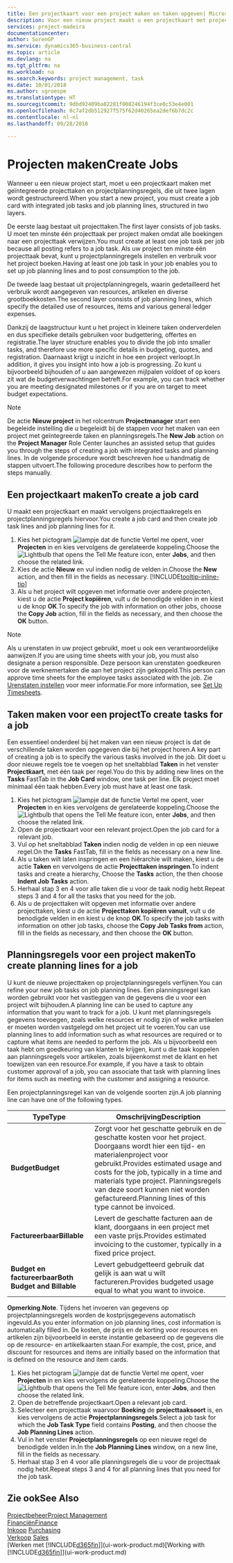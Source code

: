 ```yaml
---
title: Een projectkaart voor een project maken en taken opgeven| Microsoft Docs'
description: Voor een nieuw project maakt u een projectkaart met projecttaken en planningsregels om u te helpen voortgang en budgetten te beheren.
services: project-madeira
documentationcenter: 
author: SorenGP
ms.service: dynamics365-business-central
ms.topic: article
ms.devlang: na
ms.tgt_pltfrm: na
ms.workload: na
ms.search.keywords: project management, task
ms.date: 10/01/2018
ms.author: sgroespe
ms.translationtype: HT
ms.sourcegitcommit: 9dbd92409ba02281f008246194f3ce0c53e4e001
ms.openlocfilehash: 8c7af2db512927f575f62d40265ea2def6b7dc2c
ms.contentlocale: nl-nl
ms.lasthandoff: 09/28/2018

---
```

# <a name="create-jobs"></a><span data-ttu-id="02b5b-103">Projecten maken</span><span class="sxs-lookup"><span data-stu-id="02b5b-103">Create Jobs</span></span>
<span data-ttu-id="02b5b-104">Wanneer u een nieuw project start, moet u een projectkaart maken met geïntegreerde projecttaken en projectplanningsregels, die uit twee lagen wordt gestructureerd.</span><span class="sxs-lookup"><span data-stu-id="02b5b-104">When you start a new project, you must create a job card with integrated job tasks and job planning lines, structured in two layers.</span></span>  

<span data-ttu-id="02b5b-105">De eerste laag bestaat uit projecttaken.</span><span class="sxs-lookup"><span data-stu-id="02b5b-105">The first layer consists of job tasks.</span></span> <span data-ttu-id="02b5b-106">U moet ten minste één projecttaak per project maken omdat alle boekingen naar een projecttaak verwijzen.</span><span class="sxs-lookup"><span data-stu-id="02b5b-106">You must create at least one job task per job because all posting refers to a job task.</span></span> <span data-ttu-id="02b5b-107">Als uw project ten minste één projecttaak bevat, kunt u projectplanningregels instellen en verbruik voor het project boeken.</span><span class="sxs-lookup"><span data-stu-id="02b5b-107">Having at least one job task in your job enables you to set up job planning lines and to post consumption to the job.</span></span>

<span data-ttu-id="02b5b-108">De tweede laag bestaat uit projectplanningregels, waarin gedetailleerd het verbruik wordt aangegeven van resources, artikelen en diverse grootboekkosten.</span><span class="sxs-lookup"><span data-stu-id="02b5b-108">The second layer consists of job planning lines, which specify the detailed use of resources, items and various general ledger expenses.</span></span>

<span data-ttu-id="02b5b-109">Dankzij de laagstructuur kunt u het project in kleinere taken onderverdelen en dus specifieke details gebruiken voor budgettering, offertes en registratie.</span><span class="sxs-lookup"><span data-stu-id="02b5b-109">The layer structure enables you to divide the job into smaller tasks, and therefore use more specific details in budgeting, quotes, and registration.</span></span> <span data-ttu-id="02b5b-110">Daarnaast krijgt u inzicht in hoe een project verloopt.</span><span class="sxs-lookup"><span data-stu-id="02b5b-110">In addition, it gives you insight into how a job is progressing.</span></span> <span data-ttu-id="02b5b-111">Zo kunt u bijvoorbeeld bijhouden of u aan aangewezen mijlpalen voldoet of op koers zit wat de budgetverwachtingen betreft.</span><span class="sxs-lookup"><span data-stu-id="02b5b-111">For example, you can track whether you are meeting designated milestones or if you are on target to meet budget expectations.</span></span>

> [!NOTE]  
>   <span data-ttu-id="02b5b-112">De actie **Nieuw project** in het rolcentrum **Projectmanager** start een begeleide instelling die u begeleidt bij de stappen voor het maken van een project met geïntegreerde taken en planningsregels.</span><span class="sxs-lookup"><span data-stu-id="02b5b-112">The **New Job** action on the **Project Manager** Role Center launches an assisted setup that guides you through the steps of creating a job with integrated tasks and planning lines.</span></span> <span data-ttu-id="02b5b-113">In de volgende procedure wordt beschreven hoe u handmatig de stappen uitvoert.</span><span class="sxs-lookup"><span data-stu-id="02b5b-113">The following procedure describes how to perform the steps manually.</span></span>

## <a name="to-create-a-job-card"></a><span data-ttu-id="02b5b-114">Een projectkaart maken</span><span class="sxs-lookup"><span data-stu-id="02b5b-114">To create a job card</span></span>
<span data-ttu-id="02b5b-115">U maakt een projectkaart en maakt vervolgens projecttaakregels en projectplanningsregels hiervoor.</span><span class="sxs-lookup"><span data-stu-id="02b5b-115">You create a job card and then create job task lines and job planning lines for it.</span></span>

1. <span data-ttu-id="02b5b-116">Kies het pictogram ![lampje dat de functie Vertel me opent](media/ui-search/search_small.png "Vertel me wat u wilt doen"), voer **Projecten** in en kies vervolgens de gerelateerde koppeling.</span><span class="sxs-lookup"><span data-stu-id="02b5b-116">Choose the ![Lightbulb that opens the Tell Me feature](media/ui-search/search_small.png "Tell me what you want to do") icon, enter **Jobs**, and then choose the related link.</span></span>  
2. <span data-ttu-id="02b5b-117">Kies de actie **Nieuw** en vul indien nodig de velden in.</span><span class="sxs-lookup"><span data-stu-id="02b5b-117">Choose the **New** action, and then fill in the fields as necessary.</span></span> [!INCLUDE[tooltip-inline-tip](includes/tooltip-inline-tip_md.md)]
3. <span data-ttu-id="02b5b-118">Als u het project wilt opgeven met informatie over andere projecten, kiest u de actie **Project kopiëren**, vult u de benodigde velden in en kiest u de knop **OK**.</span><span class="sxs-lookup"><span data-stu-id="02b5b-118">To specify the job with information on other jobs, choose the **Copy Job** action, fill in the fields as necessary, and then choose the **OK** button.</span></span>

> [!NOTE]  
>   <span data-ttu-id="02b5b-119">Als u urenstaten in uw project gebruikt, moet u ook een verantwoordelijke aanwijzen.</span><span class="sxs-lookup"><span data-stu-id="02b5b-119">If you are using time sheets with your job, you must also designate a person responsible.</span></span> <span data-ttu-id="02b5b-120">Deze persoon kan urenstaten goedkeuren voor de werknemertaken die aan het project zijn gekoppeld.</span><span class="sxs-lookup"><span data-stu-id="02b5b-120">This person can approve time sheets for the employee tasks associated with the job.</span></span> <span data-ttu-id="02b5b-121">Zie [Urenstaten instellen](projects-how-setup-time-sheets.md) voor meer informatie.</span><span class="sxs-lookup"><span data-stu-id="02b5b-121">For more information, see [Set Up Timesheets](projects-how-setup-time-sheets.md).</span></span>

## <a name="to-create-tasks-for-a-job"></a><span data-ttu-id="02b5b-122">Taken maken voor een project</span><span class="sxs-lookup"><span data-stu-id="02b5b-122">To create tasks for a job</span></span>
<span data-ttu-id="02b5b-123">Een essentieel onderdeel bij het maken van een nieuw project is dat de verschillende taken worden opgegeven die bij het project horen.</span><span class="sxs-lookup"><span data-stu-id="02b5b-123">A key part of creating a job is to specify the various tasks involved in the job.</span></span> <span data-ttu-id="02b5b-124">Dit doet u door nieuwe regels toe te voegen op het sneltabblad **Taken** in het venster **Projectkaart**, met één taak per regel.</span><span class="sxs-lookup"><span data-stu-id="02b5b-124">You do this by adding new lines on the **Tasks** FastTab in the **Job Card** window, one task per line.</span></span> <span data-ttu-id="02b5b-125">Elk project moet minimaal één taak hebben.</span><span class="sxs-lookup"><span data-stu-id="02b5b-125">Every job must have at least one task.</span></span>

1. <span data-ttu-id="02b5b-126">Kies het pictogram ![lampje dat de functie Vertel me opent](media/ui-search/search_small.png "Vertel me wat u wilt doen"), voer **Projecten** in en kies vervolgens de gerelateerde koppeling.</span><span class="sxs-lookup"><span data-stu-id="02b5b-126">Choose the ![Lightbulb that opens the Tell Me feature](media/ui-search/search_small.png "Tell me what you want to do") icon, enter **Jobs**, and then choose the related link.</span></span>
2. <span data-ttu-id="02b5b-127">Open de projectkaart voor een relevant project.</span><span class="sxs-lookup"><span data-stu-id="02b5b-127">Open the job card for a relevant job.</span></span>
3. <span data-ttu-id="02b5b-128">Vul op het sneltabblad **Taken** indien nodig de velden in op een nieuwe regel.</span><span class="sxs-lookup"><span data-stu-id="02b5b-128">On the **Tasks** FastTab, fill in the fields as necessary on a new line.</span></span>
4. <span data-ttu-id="02b5b-129">Als u taken wilt laten inspringen en een hiërarchie wilt maken, kiest u de actie **Taken** en vervolgens de actie **Projecttaken inspringen**.</span><span class="sxs-lookup"><span data-stu-id="02b5b-129">To indent tasks and create a hierarchy, Choose the **Tasks** action, the then choose **Indent Job Tasks** action.</span></span>
5. <span data-ttu-id="02b5b-130">Herhaal stap 3 en 4 voor alle taken die u voor de taak nodig hebt.</span><span class="sxs-lookup"><span data-stu-id="02b5b-130">Repeat steps 3 and 4 for all the tasks that you need for the job.</span></span>
6. <span data-ttu-id="02b5b-131">Als u de projecttaken wilt opgeven met informatie over andere projecttaken, kiest u de actie **Projecttaken kopiëren vanuit**, vult u de benodigde velden in en kiest u de knop **OK**.</span><span class="sxs-lookup"><span data-stu-id="02b5b-131">To specify the job tasks with information on other job tasks, choose the **Copy Job Tasks from** action, fill in the fields as necessary, and then choose the **OK** button.</span></span>

## <a name="to-create-planning-lines-for-a-job"></a><span data-ttu-id="02b5b-132">Planningsregels voor een project maken</span><span class="sxs-lookup"><span data-stu-id="02b5b-132">To create planning lines for a job</span></span>
<span data-ttu-id="02b5b-133">U kunt de nieuwe projecttaken op projectplanningsregels verfijnen.</span><span class="sxs-lookup"><span data-stu-id="02b5b-133">You can refine your new job tasks on job planning lines.</span></span> <span data-ttu-id="02b5b-134">Een planningsregel kan worden gebruikt voor het vastleggen van de gegevens die u voor een project wilt bijhouden.</span><span class="sxs-lookup"><span data-stu-id="02b5b-134">A planning line can be used to capture any information that you want to track for a job.</span></span> <span data-ttu-id="02b5b-135">U kunt met planningsregels gegevens toevoegen, zoals welke resources er nodig zijn of welke artikelen er moeten worden vastgelegd om het project uit te voeren.</span><span class="sxs-lookup"><span data-stu-id="02b5b-135">You can use planning lines to add information such as what resources are required or to capture what items are needed to perform the job.</span></span> <span data-ttu-id="02b5b-136">Als u bijvoorbeeld een taak hebt om goedkeuring van klanten te krijgen, kunt u die taak koppelen aan planningsregels voor artikelen, zoals bijeenkomst met de klant en het toewijzen van een resource.</span><span class="sxs-lookup"><span data-stu-id="02b5b-136">For example, if you have a task to obtain customer approval of a job, you can associate that task with planning lines for items such as meeting with the customer and assigning a resource.</span></span>  

<span data-ttu-id="02b5b-137">Een projectplanningsregel kan van de volgende soorten zijn.</span><span class="sxs-lookup"><span data-stu-id="02b5b-137">A job planning line can have one of the following types.</span></span>  

| <span data-ttu-id="02b5b-138">Type</span><span class="sxs-lookup"><span data-stu-id="02b5b-138">Type</span></span> | <span data-ttu-id="02b5b-139">Omschrijving</span><span class="sxs-lookup"><span data-stu-id="02b5b-139">Description</span></span> |
| --- | --- |
| <span data-ttu-id="02b5b-140">**Budget**</span><span class="sxs-lookup"><span data-stu-id="02b5b-140">**Budget**</span></span> |<span data-ttu-id="02b5b-141">Zorgt voor het geschatte gebruik en de geschatte kosten voor het project. Doorgaans wordt hier een tijd- en materialenproject voor gebruikt.</span><span class="sxs-lookup"><span data-stu-id="02b5b-141">Provides estimated usage and costs for the job, typically in a time and materials type project.</span></span> <span data-ttu-id="02b5b-142">Planningsregels van deze soort kunnen niet worden gefactureerd.</span><span class="sxs-lookup"><span data-stu-id="02b5b-142">Planning lines of this type cannot be invoiced.</span></span> |
| <span data-ttu-id="02b5b-143">**Factureerbaar**</span><span class="sxs-lookup"><span data-stu-id="02b5b-143">**Billable**</span></span> |<span data-ttu-id="02b5b-144">Levert de geschatte facturen aan de klant, doorgaans in een project met een vaste prijs.</span><span class="sxs-lookup"><span data-stu-id="02b5b-144">Provides estimated invoicing to the customer, typically in a fixed price project.</span></span> |
| <span data-ttu-id="02b5b-145">**Budget en factureerbaar**</span><span class="sxs-lookup"><span data-stu-id="02b5b-145">**Both Budget and Billable**</span></span> |<span data-ttu-id="02b5b-146">Levert gebudgetteerd gebruik dat gelijk is aan wat u wilt factureren.</span><span class="sxs-lookup"><span data-stu-id="02b5b-146">Provides budgeted usage equal to what you want to invoice.</span></span> |

<span data-ttu-id="02b5b-147">**Opmerking**.</span><span class="sxs-lookup"><span data-stu-id="02b5b-147">**Note**.</span></span> <span data-ttu-id="02b5b-148">Tijdens het invoeren van gegevens op projectplanningsregels worden de kostprijsgegevens automatisch ingevuld.</span><span class="sxs-lookup"><span data-stu-id="02b5b-148">As you enter information on job planning lines, cost information is automatically filled in.</span></span> <span data-ttu-id="02b5b-149">De kosten, de prijs en de korting voor resources en artikelen zijn bijvoorbeeld in eerste instantie gebaseerd op de gegevens die op de resource- en artikelkaarten staan.</span><span class="sxs-lookup"><span data-stu-id="02b5b-149">For example, the cost, price, and discount for resources and items are initially based on the information that is defined on the resource and item cards.</span></span>

1. <span data-ttu-id="02b5b-150">Kies het pictogram ![lampje dat de functie Vertel me opent](media/ui-search/search_small.png "Vertel me wat u wilt doen"), voer **Projecten** in en kies vervolgens de gerelateerde koppeling.</span><span class="sxs-lookup"><span data-stu-id="02b5b-150">Choose the ![Lightbulb that opens the Tell Me feature](media/ui-search/search_small.png "Tell me what you want to do") icon, enter **Jobs**, and then choose the related link.</span></span>
2. <span data-ttu-id="02b5b-151">Open de betreffende projectkaart.</span><span class="sxs-lookup"><span data-stu-id="02b5b-151">Open a relevant job card.</span></span>
3. <span data-ttu-id="02b5b-152">Selecteer een projecttaak waarvoor **Boeking** de **projecttaaksoort** is, en kies vervolgens de actie **Projectplanningsregels**.</span><span class="sxs-lookup"><span data-stu-id="02b5b-152">Select a job task for which the **Job Task Type** field contains **Posting**, and then choose the **Job Planning Lines** action.</span></span>  
4. <span data-ttu-id="02b5b-153">Vul in het venster **Projectplanningsregels** op een nieuwe regel de benodigde velden in.</span><span class="sxs-lookup"><span data-stu-id="02b5b-153">In the **Job Planning Lines** window, on a new line, fill in the fields as necessary.</span></span>
5. <span data-ttu-id="02b5b-154">Herhaal stap 3 en 4 voor alle planningsregels die u voor de projecttaak nodig hebt.</span><span class="sxs-lookup"><span data-stu-id="02b5b-154">Repeat steps 3 and 4 for all planning lines that you need for the job task.</span></span>

## <a name="see-also"></a><span data-ttu-id="02b5b-155">Zie ook</span><span class="sxs-lookup"><span data-stu-id="02b5b-155">See Also</span></span>
[<span data-ttu-id="02b5b-156">Projectbeheer</span><span class="sxs-lookup"><span data-stu-id="02b5b-156">Project Management</span></span>](projects-manage-projects.md)  
[<span data-ttu-id="02b5b-157">Financiën</span><span class="sxs-lookup"><span data-stu-id="02b5b-157">Finance</span></span>](finance.md)  
<span data-ttu-id="02b5b-158">[Inkoop](purchasing-manage-purchasing.md)       </span><span class="sxs-lookup"><span data-stu-id="02b5b-158">[Purchasing](purchasing-manage-purchasing.md)       </span></span>  
<span data-ttu-id="02b5b-159">[Verkoop](sales-manage-sales.md)    </span><span class="sxs-lookup"><span data-stu-id="02b5b-159">[Sales](sales-manage-sales.md)    </span></span>  
<span data-ttu-id="02b5b-160">[Werken met [!INCLUDE[d365fin](includes/d365fin_md.md)]](ui-work-product.md)</span><span class="sxs-lookup"><span data-stu-id="02b5b-160">[Working with [!INCLUDE[d365fin](includes/d365fin_md.md)]](ui-work-product.md)</span></span>  

